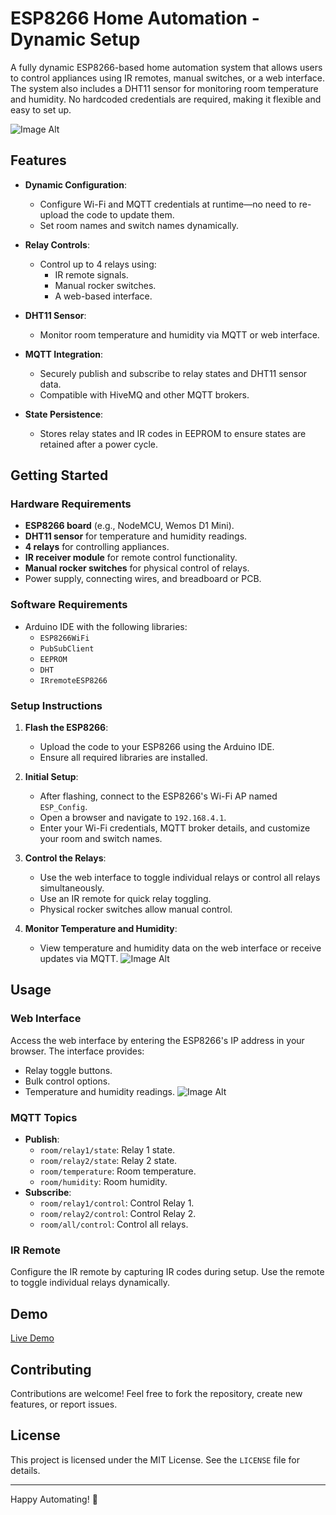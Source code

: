 # ESP8266 Home Automation - Dynamic Setup

A fully dynamic ESP8266-based home automation system that allows users to control appliances using IR remotes, manual switches, or a web interface. The system also includes a DHT11 sensor for monitoring room temperature and humidity. No hardcoded credentials are required, making it flexible and easy to set up.

 ![Image Alt](https://github.com/Subhendu1987/ESP8266/blob/0783b71cf12fec986d2e85ed57b445af37956346/dashboard.jpg)


## Features

- **Dynamic Configuration**: 
  - Configure Wi-Fi and MQTT credentials at runtime—no need to re-upload the code to update them.
  - Set room names and switch names dynamically.

- **Relay Controls**:
  - Control up to 4 relays using:
    - IR remote signals.
    - Manual rocker switches.
    - A web-based interface.

- **DHT11 Sensor**:
  - Monitor room temperature and humidity via MQTT or web interface.

- **MQTT Integration**:
  - Securely publish and subscribe to relay states and DHT11 sensor data.
  - Compatible with HiveMQ and other MQTT brokers.

- **State Persistence**:
  - Stores relay states and IR codes in EEPROM to ensure states are retained after a power cycle.

## Getting Started

### Hardware Requirements
- **ESP8266 board** (e.g., NodeMCU, Wemos D1 Mini).
- **DHT11 sensor** for temperature and humidity readings.
- **4 relays** for controlling appliances.
- **IR receiver module** for remote control functionality.
- **Manual rocker switches** for physical control of relays.
- Power supply, connecting wires, and breadboard or PCB.

### Software Requirements
- Arduino IDE with the following libraries:
  - `ESP8266WiFi`
  - `PubSubClient`
  - `EEPROM`
  - `DHT`
  - `IRremoteESP8266`

### Setup Instructions

1. **Flash the ESP8266**:
   - Upload the code to your ESP8266 using the Arduino IDE.
   - Ensure all required libraries are installed.

2. **Initial Setup**:
   - After flashing, connect to the ESP8266's Wi-Fi AP named `ESP_Config`.
   - Open a browser and navigate to `192.168.4.1`.
   - Enter your Wi-Fi credentials, MQTT broker details, and customize your room and switch names.

3. **Control the Relays**:
   - Use the web interface to toggle individual relays or control all relays simultaneously.
   - Use an IR remote for quick relay toggling.
   - Physical rocker switches allow manual control.

4. **Monitor Temperature and Humidity**:
   - View temperature and humidity data on the web interface or receive updates via MQTT.
 ![Image Alt](https://github.com/Subhendu1987/ESP8266/blob/21f465c6bf3541a65c5407d87d6f53d62e4123c4/esp%20setup.jpg)
## Usage

### Web Interface
Access the web interface by entering the ESP8266's IP address in your browser. The interface provides:
- Relay toggle buttons.
- Bulk control options.
- Temperature and humidity readings.
![Image Alt](https://github.com/Subhendu1987/ESP8266/blob/21f465c6bf3541a65c5407d87d6f53d62e4123c4/application%20setup.jpg)
### MQTT Topics
- **Publish**:
  - `room/relay1/state`: Relay 1 state.
  - `room/relay2/state`: Relay 2 state.
  - `room/temperature`: Room temperature.
  - `room/humidity`: Room humidity.
- **Subscribe**:
  - `room/relay1/control`: Control Relay 1.
  - `room/relay2/control`: Control Relay 2.
  - `room/all/control`: Control all relays.

### IR Remote
Configure the IR remote by capturing IR codes during setup. Use the remote to toggle individual relays dynamically.

## Demo

[Live Demo](https://subhendu1987.github.io/ESP8266-ESP32-Home-Automation/)

## Contributing
Contributions are welcome! Feel free to fork the repository, create new features, or report issues.

## License
This project is licensed under the MIT License. See the `LICENSE` file for details.

---

Happy Automating! 🎉
